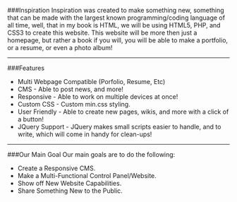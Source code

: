 ###Inspiration
Inspiration was created to make something new, something that can be made with the largest known programming/coding language of all time, well, that in my book is HTML, we will be using HTML5, PHP, and CSS3 to create this website. This website will be more then just a homepage, but rather a book if you will, you will be able to make a portfolio, or a resume, or even a photo album!
***

###Features
- Multi Webpage Compatible (Porfolio, Resume, Etc)
- CMS - Able to post news, and more!
- Responsive - Able to work on multiple devices at once!
- Custom CSS - Custom min.css styling.
- User Friendly - Able to create new pages, wikis, and more with a click of a button!
- JQuery Support - JQuery makes small scripts easier to handle, and to write, which will come in handy for clean-ups!
***

###Our Main Goal
Our main goals are to do the following:
- Create a Responsive CMS.
- Make a Multi-Functional Control Panel/Website.
- Show off New Website Capabilities.
- Share Something New to the Public.